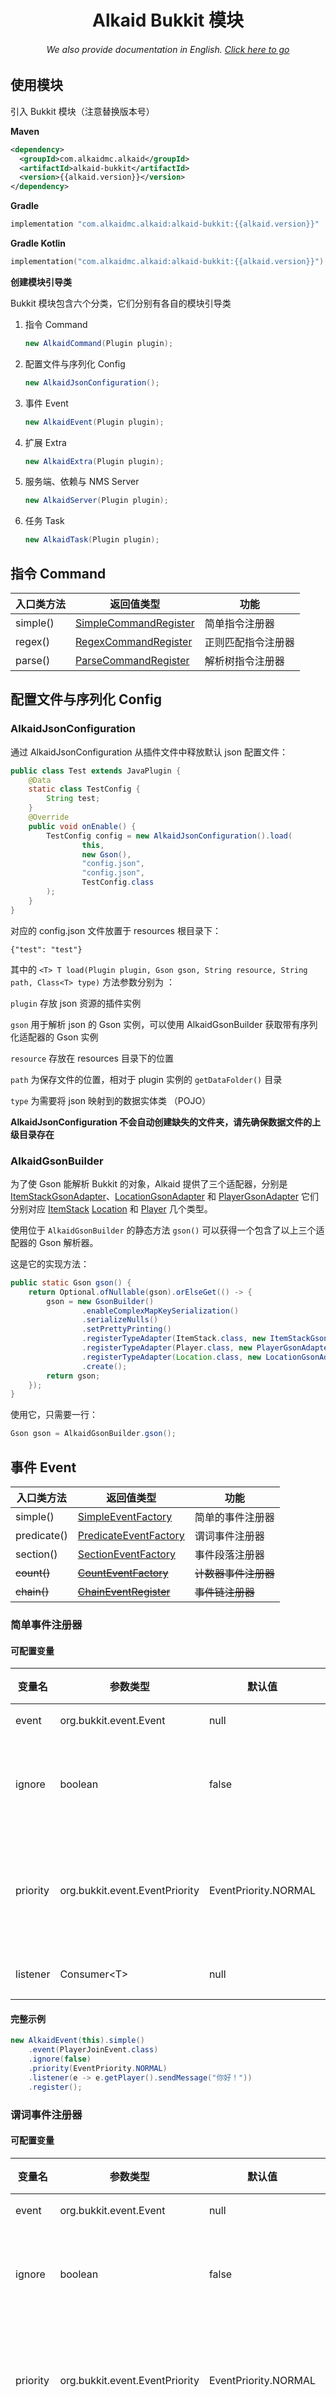 <h1 align="center">Alkaid Bukkit 模块</h1>
<h6 align="center">We also provide documentation in English. <a href="../#/">Click here to go</a></h6>

## 使用模块

引入 Bukkit 模块（注意替换版本号）

**Maven**

```xml
<dependency>
  <groupId>com.alkaidmc.alkaid</groupId>
  <artifactId>alkaid-bukkit</artifactId>
  <version>{{alkaid.version}}</version>
</dependency>
```

**Gradle**

```groovy
implementation "com.alkaidmc.alkaid:alkaid-bukkit:{{alkaid.version}}"
```

**Gradle Kotlin**

```kotlin
implementation("com.alkaidmc.alkaid:alkaid-bukkit:{{alkaid.version}}")
```

**创建模块引导类**

Bukkit 模块包含六个分类，它们分别有各自的模块引导类

1. 指令 Command

   ```java
   new AlkaidCommand(Plugin plugin);
   ```

2. 配置文件与序列化 Config

   ```java
   new AlkaidJsonConfiguration();
   ```

3. 事件 Event

   ```java
   new AlkaidEvent(Plugin plugin);
   ```

4. 扩展 Extra

   ```java
   new AlkaidExtra(Plugin plugin);
   ```

5. 服务端、依赖与 NMS Server

   ```java
   new AlkaidServer(Plugin plugin);
   ```

6. 任务 Task

   ```java
   new AlkaidTask(Plugin plugin);
   ```

## 指令 Command

| 入口类方法 | 返回值类型                                                   | 功能               |
| ---------- | ------------------------------------------------------------ | ------------------ |
| simple()   | [SimpleCommandRegister](https://github.com/AlkaidMC/alkaid/blob/main/alkaid-bukkit/src/main/java/com/alkaidmc/alkaid/bukkit/command/SimpleCommandRegister.java) | 简单指令注册器     |
| regex()    | [RegexCommandRegister](https://github.com/AlkaidMC/alkaid/blob/main/alkaid-bukkit/src/main/java/com/alkaidmc/alkaid/bukkit/command/RegexCommandRegister.java) | 正则匹配指令注册器 |
| parse()    | [ParseCommandRegister](https://github.com/AlkaidMC/alkaid/blob/main/alkaid-bukkit/src/main/java/com/alkaidmc/alkaid/bukkit/command/ParseCommandRegister.java) | 解析树指令注册器   |

## 配置文件与序列化 Config

### AlkaidJsonConfiguration

通过 AlkaidJsonConfiguration 从插件文件中释放默认 json 配置文件：

```java
public class Test extends JavaPlugin {
    @Data
    static class TestConfig {
        String test;
    }
    @Override
    public void onEnable() {
        TestConfig config = new AlkaidJsonConfiguration().load(
                this,
                new Gson(),
                "config.json",
                "config.json",
                TestConfig.class
        );
    }
}
```

对应的 config.json 文件放置于 resources 根目录下：

```
{"test": "test"}
```

其中的 `<T> T load(Plugin plugin, Gson gson, String resource, String path, Class<T> type)` 方法参数分别为 ：

`plugin` 存放 json 资源的插件实例

`gson` 用于解析 json 的 Gson 实例，可以使用 AlkaidGsonBuilder 获取带有序列化适配器的 Gson 实例

`resource` 存放在 resources 目录下的位置

`path` 为保存文件的位置，相对于 plugin 实例的 `getDataFolder()` 目录

`type` 为需要将 json 映射到的数据实体类 （POJO）

**AlkaidJsonConfiguration 不会自动创建缺失的文件夹，请先确保数据文件的上级目录存在**

### AlkaidGsonBuilder

为了使 Gson 能解析 Bukkit 的对象，Alkaid 提供了三个适配器，分别是 [ItemStackGsonAdapter](https://github.com/AlkaidMC/alkaid/blob/main/alkaid-bukkit/src/main/java/com/alkaidmc/alkaid/bukkit/config/gson/ItemStackGsonAdapter.java)、[LocationGsonAdapter](https://github.com/AlkaidMC/alkaid/blob/main/alkaid-bukkit/src/main/java/com/alkaidmc/alkaid/bukkit/config/gson/LocationGsonAdapter.java) 和 [PlayerGsonAdapter](https://github.com/AlkaidMC/alkaid/blob/main/alkaid-bukkit/src/main/java/com/alkaidmc/alkaid/bukkit/config/gson/PlayerGsonAdapter.java) 它们分别对应 [ItemStack](https://hub.spigotmc.org/javadocs/bukkit/org/bukkit/inventory/ItemStack.html) [Location](https://hub.spigotmc.org/javadocs/bukkit/org/bukkit/Location.html) 和 [Player](https://hub.spigotmc.org/javadocs/bukkit/org/bukkit/entity/Player.html) 几个类型。

使用位于 `AlkaidGsonBuilder` 的静态方法 `gson()` 可以获得一个包含了以上三个适配器的 Gson 解析器。

这是它的实现方法：

```java
public static Gson gson() {
    return Optional.ofNullable(gson).orElseGet(() -> {
        gson = new GsonBuilder()
                .enableComplexMapKeySerialization()
                .serializeNulls()
                .setPrettyPrinting()
                .registerTypeAdapter(ItemStack.class, new ItemStackGsonAdapter())
                .registerTypeAdapter(Player.class, new PlayerGsonAdapter())
                .registerTypeAdapter(Location.class, new LocationGsonAdapter())
                .create();
        return gson;
    });
}
```

使用它，只需要一行：

```java
Gson gson = AlkaidGsonBuilder.gson();
```

## 事件 Event

| 入口类方法  | 返回值类型                                                   | 功能                 |
| ----------- | ------------------------------------------------------------ | -------------------- |
| simple()    | [SimpleEventFactory](https://github.com/AlkaidMC/alkaid/blob/main/alkaid-bukkit/src/main/java/com/alkaidmc/alkaid/bukkit/event/AlkaidEvent.java) | 简单的事件注册器     |
| predicate() | [PredicateEventFactory](https://github.com/AlkaidMC/alkaid/blob/main/alkaid-bukkit/src/main/java/com/alkaidmc/alkaid/bukkit/event/AlkaidEvent.java) | 谓词事件注册器       |
| section()   | [SectionEventFactory](https://github.com/AlkaidMC/alkaid/blob/main/alkaid-bukkit/src/main/java/com/alkaidmc/alkaid/bukkit/event/AlkaidEvent.java) | 事件段落注册器       |
| ~~count()~~ | ~~[CountEventFactory](https://github.com/AlkaidMC/alkaid/blob/main/alkaid-bukkit/src/main/java/com/alkaidmc/alkaid/bukkit/event/AlkaidEvent.java)~~ | ~~计数器事件注册器~~ |
| ~~chain()~~ | ~~[ChainEventRegister](https://github.com/AlkaidMC/alkaid/blob/main/alkaid-bukkit/src/main/java/com/alkaidmc/alkaid/bukkit/event/ChainEventRegister.java)~~ | ~~事件链注册器~~     |

### 简单事件注册器

#### 可配置变量

| 变量名   | 参数类型                       | 默认值               | 传入方法 | 功能                                                |
| -------- | ------------------------------ | -------------------- | -------- | --------------------------------------------------- |
| event    | org.bukkit.event.Event         | null                 | apply    | 指定所监听的事件                                    |
| ignore   | boolean                        | false                | apply    | 是否忽略其他事件取消该事件并继续处理该事件          |
| priority | org.bukkit.event.EventPriority | EventPriority.NORMAL | apply    | 事件的监听等级 LOWEST 为最先监听 HIGHEST 为最后监听 |
| listener | Consumer\<T\>                  | null                 | apply    | 对所监听的事件进行处理                              |

#### 完整示例

```java
new AlkaidEvent(this).simple()
    .event(PlayerJoinEvent.class)
    .ignore(false)
    .priority(EventPriority.NORMAL)
    .listener(e -> e.getPlayer().sendMessage("你好！"))
    .register();
```

### 谓词事件注册器

#### 可配置变量

| 变量名   | 参数类型                       | 默认值               | 传入方法 | 功能                                                         |
| -------- | ------------------------------ | -------------------- | -------- | ------------------------------------------------------------ |
| event    | org.bukkit.event.Event         | null                 | apply    | 指定所监听的事件                                             |
| ignore   | boolean                        | false                | apply    | 是否忽略其他事件取消该事件并继续处理该事件                   |
| priority | org.bukkit.event.EventPriority | EventPriority.NORMAL | apply    | 事件的监听等级 LOWEST 为最先监听 HIGHEST 为最后监听          |
| listener | Consumer\<T\>                  | null                 | apply    | 对所监听的事件进行处理                                       |
| filter   | Predicat\<T\>                  | null                 | append   | 可以多次设置过滤 与 Stream 类似 若 filter 语句返回 true 则继续执行下一个 filter 直至执行 listener 处理事件 |

#### 完整示例

```java
new AlkaidEvent(this).predicate()
    .event(AsyncPlayerChatEvent.class)
    .ignore(false)
    .priority(EventPriority.NORMAL)
    .filter(e -> e.getMessage().equals("test"))
    .listener(e -> e.getPlayer().sendMessage("你输入了 test"))
    .register();
```

使用 `filter()` 方法添加一段简短的过滤代码，代码返回的是 `false` 则会结束当前一次的事件处理器，反之，则会执行 `listener()` 方法预先设定好的处理流程。**请注意**，除非你的代码**真的非常简短**，如示例中判断一个 String 是否与预想的结果相同，否则，更好的做法是直接在 `listener()` 方法设置的处理流程中进行处理。

`filter()` 方法可以在同一个事件处理器多次使用。

### 事件段落注册器

#### 可配置变量

| 变量名    | 参数类型                         | 默认值               | 传入方法 | 功能                                                         |
| --------- | -------------------------------- | -------------------- | -------- | ------------------------------------------------------------ |
| event     | org.bukkit.event.Event           | null                 | apply    | 指定所监听的事件                                             |
| commence  | ? extends org.bukkit.event.Event | null                 | apply    | 指定该事件段落的起始事件                                     |
| interrupt | ? extends org.bukkit.event.Event | null                 | apply    | 指定该事件段落的终止事件                                     |
| entity    | boolean                          | false                | apply    | 是否对 EntityEvent 进行单个实体所触发的事件进行区分          |
| player    | boolean                          | false                | apply    | 是否对 PlayerEvent 进行单个玩家所触发的事件进行区分          |
| ignore    | boolean                          | false                | apply    | 是否忽略其他事件取消该事件并继续处理该事件                   |
| priority  | org.bukkit.event.EventPriority   | EventPriority.NORMAL | apply    | 事件的监听等级 LOWEST 为最先监听 HIGHEST 为最后监听          |
| listener  | Consumer\<T\>                    | null                 | apply    | 对所监听的事件进行处理                                       |
| filter    | Predicat\<T\>                    | null                 | append   | 可以多次设置过滤 与 Stream 类似 若 filter 语句返回 true 则继续执行下一个 filter 直至执行 listener 处理事件 |

### 计数器事件注册器

*⚠️ count 与 chain 事件注册器暂时无法正常使用 正在排查错误*

### 事件链注册器

*⚠️ count 与 chain 事件注册器暂时无法正常使用 正在排查错误*

## 扩展 Extra

| 入口类方法 | 返回值类型 | 功能                                                         |
| ---------- | ---------- | ------------------------------------------------------------ |
| tick()     | void       | 提供事件名为 TickEvent 的事件 该事件每游戏 tick （约为 1 / 20 自然秒）触发一次 |
| second()   | void       | 提供事件名为 SecondEvent 的事件 该事件每自然秒触发一次       |



## 服务端、依赖与 NMS Server

| 入口类方法  | 返回值类型                                                   | 功能                       |
| ----------- | ------------------------------------------------------------ | -------------------------- |
| dependent() | [DependManagerFactory](https://github.com/AlkaidMC/alkaid/blob/main/alkaid-bukkit/src/main/java/com/alkaidmc/alkaid/bukkit/server/DependManager.java) | 用于获取插件的依赖插件实例 |
| depend()    | [DependOptional](https://github.com/AlkaidMC/alkaid/blob/main/alkaid-bukkit/src/main/java/com/alkaidmc/alkaid/bukkit/server/DependOptional.java) | 检测依赖是否存在           |

## 任务 Task

| 入口类方法 | 返回值类型                                                   | 功能           |
| ---------- | ------------------------------------------------------------ | -------------- |
| simple()   | [SimpleTaskRegister](https://github.com/AlkaidMC/alkaid/blob/main/alkaid-bukkit/src/main/java/com/alkaidmc/alkaid/bukkit/task/SimpleTaskRegister.java) | 简单任务注册器 |